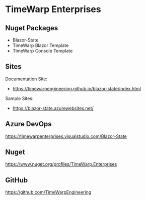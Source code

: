 # TimeWarp Enterprises

## Nuget Packages

* Blazor-State
* TimeWarp Blazor Template
* TimeWarp Console Template

## Sites

Documentation Site:

* https://timewarpengineering.github.io/blazor-state/index.html

Sample Sites:

* https://blazor-state.azurewebsites.net/

## Azure DevOps

https://timewarpenterprises.visualstudio.com/Blazor-State

## Nuget

https://www.nuget.org/profiles/TimeWarp.Enterprises

## GitHub

https://github.com/TimeWarpEngineering
